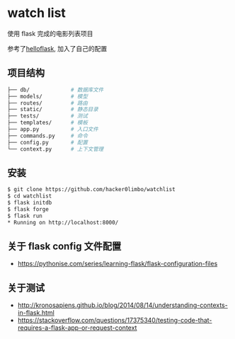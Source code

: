 # watch list

使用 flask 完成的电影列表项目

参考了[helloflask](https://read.helloflask.com/), 加入了自己的配置

## 项目结构

```bash
├── db/             # 数据库文件
├── models/         # 模型
├── routes/         # 路由
├── static/         # 静态目录
├── tests/          # 测试
├── templates/      # 模板
├── app.py          # 入口文件
├── commands.py     # 命令
├── config.py       # 配置
└── context.py      # 上下文管理
```

## 安装

```bash
$ git clone https://github.com/hacker0limbo/watchlist
$ cd watchlist
$ flask initdb
$ flask forge
$ flask run
* Running on http://localhost:8000/
```

## 关于 flask config 文件配置
- https://pythonise.com/series/learning-flask/flask-configuration-files

## 关于测试
- http://kronosapiens.github.io/blog/2014/08/14/understanding-contexts-in-flask.html
- https://stackoverflow.com/questions/17375340/testing-code-that-requires-a-flask-app-or-request-context